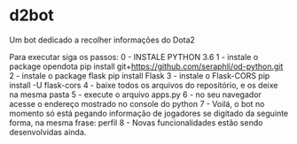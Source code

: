# d2bot
Um bot dedicado a recolher informações do Dota2

Para executar siga os passos:
0 - INSTALE PYTHON 3.6 
1 - instale o package opendota pip install git+https://github.com/seraphli/od-python.git
2 - instale o package flask pip install Flask
3 - instale o Flask-CORS pip install -U flask-cors
4 - baixe todos os arquivos do repositório, e os deixe na mesma pasta
5 - execute o arquivo apps.py
6 - no seu navegador acesse o endereço mostrado no console do python
7 - Voilá, o bot no momento só está pegando informação de jogadores se digitado da seguinte forma, na mesma frase: perfil <id do jogador>
8 - Novas funcionalidades estão sendo desenvolvidas ainda.
